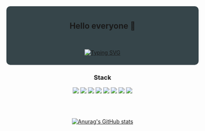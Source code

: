 <div align="center" style="background-color:#36454a; padding: 10px; border-radius: 10px;">

## Hello everyone 👋

<br/>

[![Typing SVG](https://readme-typing-svg.demolab.com?font=Jersey+10&size=30&pause=1000&color=3DF74A&center=true&vCenter=true&width=435&lines=Hello+everyone+!;Welcome+to+YoungSoon12+github+%F0%9F%92%BB)](https://git.io/typing-svg)

</div>

<div align="center"><h3>Stack</h3></div>

<div align="center">
  <img src="https://img.shields.io/badge/html5-E34F26?style=flat-square&logo=html5&logoColor=white">
  <img src="https://img.shields.io/badge/css-1572B6?style=flat-square&logo=css3&logoColor=white">
  <img src="https://img.shields.io/badge/javascript-F7DF1E?style=flat-square&logo=javascript&logoColor=black">
  <img src="https://img.shields.io/badge/React-61DAFB?style=flat-square&logo=React&logoColor=black"/>
  <img src="https://img.shields.io/badge/Git-F05032?style=flat-square&logo=Git&logoColor=white"/>
  <img src="https://img.shields.io/badge/GitHub-181717?style=flat-square&logo=GitHub&logoColor=white"/>
  <img src="https://img.shields.io/badge/Node.js-339933?style=flat-square&logo=Node.js&logoColor=white"/>
  <img src="https://img.shields.io/badge/figma-F24E1E?style=flat-square&logo=figma&logoColor=white"/>
</div>

<br/><br/>

<div align="center">

  [![Anurag's GitHub stats](https://github-readme-stats.vercel.app/api?username=youngsoon12&count_private=true&show_icons=true&theme=tokyonight)](https://github.com/anuraghazra/github-readme-stats)

</div>
